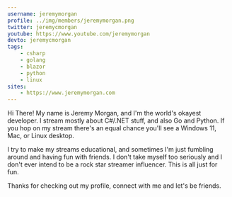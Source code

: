 ```yaml
---
username: jeremymorgan
profile: ../img/members/jeremymorgan.png
twitter: jeremycmorgan
youtube: https://www.youtube.com/jeremymorgan
devto: jeremycmorgan
tags: 
    - csharp
    - golang
    - blazor
    - python
    - linux
sites:
    - https://www.jeremymorgan.com 
---
```


Hi There! My name is Jeremy Morgan, and I'm the world's okayest developer. I stream mostly about C#/.NET stuff, and also Go and Python. If you hop on my stream there's an equal chance you'll see a Windows 11, Mac, or Linux desktop. 

I try to make my streams educational, and sometimes I'm just fumbling around and having fun with friends. I don't take myself too seriously and I don't ever intend to be a rock star streamer influencer. This is all just for fun. 

Thanks for checking out my profile, connect with me and let's be friends.  
